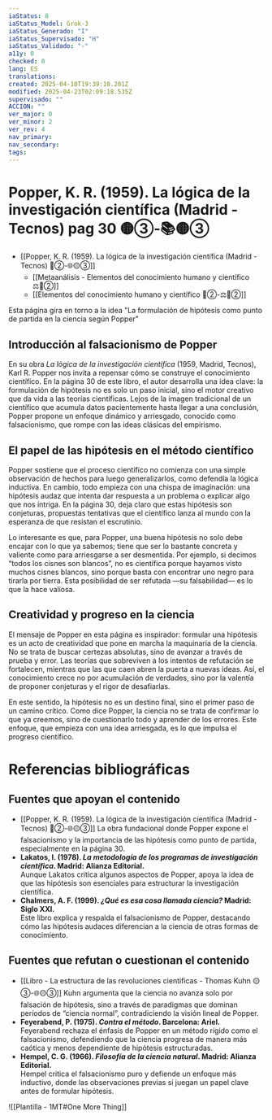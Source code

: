 ```yaml
---
iaStatus: 8
iaStatus_Model: Grok-3
iaStatus_Generado: "I"
iaStatus_Supervisado: "H"
iaStatus_Validado: "-"
a11y: 0
checked: 0
lang: ES
translations: 
created: 2025-04-10T19:39:10.201Z
modified: 2025-04-23T02:09:18.535Z
supervisado: ""
ACCION: ""
ver_major: 0
ver_minor: 2
ver_rev: 4
nav_primary: 
nav_secondary: 
tags:
---
```

# Popper, K. R. (1959). La lógica de la investigación científica (Madrid - Tecnos) pag 30 🟡③-📚🟡③

* [[Popper, K. R. (1959). La lógica de la investigación científica (Madrid - Tecnos) 🔴②-🌐🟡③]]
	* [[Metaanálisis - Elementos del conocimiento humano y científico ⚖️🔴②]]
	* [[Elementos del conocimiento humano y científico 🔴②-⚖️🔴②]]

Esta página gira en torno a la idea "La formulación de hipótesis como punto de partida en la ciencia según Popper"

## Introducción al falsacionismo de Popper

En su obra *La lógica de la investigación científica* (1959, Madrid, Tecnos), Karl R. Popper nos invita a repensar cómo se construye el conocimiento científico. En la página 30 de este libro, el autor desarrolla una idea clave: la formulación de hipótesis no es solo un paso inicial, sino el motor creativo que da vida a las teorías científicas. Lejos de la imagen tradicional de un científico que acumula datos pacientemente hasta llegar a una conclusión, Popper propone un enfoque dinámico y arriesgado, conocido como falsacionismo, que rompe con las ideas clásicas del empirismo.

## El papel de las hipótesis en el método científico

Popper sostiene que el proceso científico no comienza con una simple observación de hechos para luego generalizarlos, como defendía la lógica inductiva. En cambio, todo empieza con una chispa de imaginación: una hipótesis audaz que intenta dar respuesta a un problema o explicar algo que nos intriga. En la página 30, deja claro que estas hipótesis son conjeturas, propuestas tentativas que el científico lanza al mundo con la esperanza de que resistan el escrutinio.

Lo interesante es que, para Popper, una buena hipótesis no solo debe encajar con lo que ya sabemos; tiene que ser lo bastante concreta y valiente como para arriesgarse a ser desmentida. Por ejemplo, si decimos “todos los cisnes son blancos”, no es científica porque hayamos visto muchos cisnes blancos, sino porque basta con encontrar uno negro para tirarla por tierra. Esta posibilidad de ser refutada —su falsabilidad— es lo que la hace valiosa.

## Creatividad y progreso en la ciencia

El mensaje de Popper en esta página es inspirador: formular una hipótesis es un acto de creatividad que pone en marcha la maquinaria de la ciencia. No se trata de buscar certezas absolutas, sino de avanzar a través de prueba y error. Las teorías que sobreviven a los intentos de refutación se fortalecen, mientras que las que caen abren la puerta a nuevas ideas. Así, el conocimiento crece no por acumulación de verdades, sino por la valentía de proponer conjeturas y el rigor de desafiarlas.

En este sentido, la hipótesis no es un destino final, sino el primer paso de un camino crítico. Como dice Popper, la ciencia no se trata de confirmar lo que ya creemos, sino de cuestionarlo todo y aprender de los errores. Este enfoque, que empieza con una idea arriesgada, es lo que impulsa el progreso científico.

# Referencias bibliográficas

## Fuentes que apoyan el contenido

- [[Popper, K. R. (1959). La lógica de la investigación científica (Madrid - Tecnos) 🔴②-🌐🟡③]]
  La obra fundacional donde Popper expone el falsacionismo y la importancia de las hipótesis como punto de partida, especialmente en la página 30.
- **Lakatos, I. (1978). *La metodología de los programas de investigación científica*. Madrid: Alianza Editorial.**  
  Aunque Lakatos critica algunos aspectos de Popper, apoya la idea de que las hipótesis son esenciales para estructurar la investigación científica.
- **Chalmers, A. F. (1999). *¿Qué es esa cosa llamada ciencia?* Madrid: Siglo XXI.**  
  Este libro explica y respalda el falsacionismo de Popper, destacando cómo las hipótesis audaces diferencian a la ciencia de otras formas de conocimiento.

## Fuentes que refutan o cuestionan el contenido

- [[Libro - La estructura de las revoluciones cientificas - Thomas Kuhn  🟡③-🌐🟡③]] 
  Kuhn argumenta que la ciencia no avanza solo por falsación de hipótesis, sino a través de paradigmas que dominan períodos de “ciencia normal”, contradiciendo la visión lineal de Popper.
- **Feyerabend, P. (1975). *Contra el método*. Barcelona: Ariel.**  
  Feyerabend rechaza el énfasis de Popper en un método rígido como el falsacionismo, defendiendo que la ciencia progresa de manera más caótica y menos dependiente de hipótesis estructuradas.
- **Hempel, C. G. (1966). *Filosofía de la ciencia natural*. Madrid: Alianza Editorial.**  
  Hempel critica el falsacionismo puro y defiende un enfoque más inductivo, donde las observaciones previas sí juegan un papel clave antes de formular hipótesis.

![[Plantilla - 1MT#One More Thing]]
